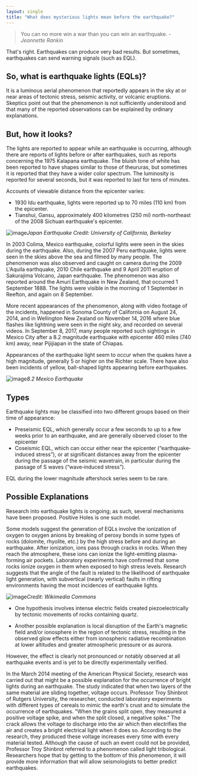 ```yaml
---
layout: single
title: "What does mysterious lights mean before the earthquake?"
---
```

> You can no more win a war than you can win an earthquake.
> *- Jeannette Rankin*

That's right. Earthquakes can produce very bad results. But sometimes, earthquakes can send warning signals (such as EQL).

So, what is earthquake lights (EQLs)?
-
It is a luminous aerial phenomenon that reportedly appears in the sky at or near areas of tectonic stress, seismic activity, or volcanic eruptions. Skeptics point out that the phenomenon is not sufficiently understood and that many of the reported observations can be explained by ordinary explanations.

But, how it looks?
-
The lights are reported to appear while an earthquake is occurring, although there are reports of lights before or after earthquakes, such as reports concerning the 1975 Kalapana earthquake. The bluish tone of white has been reported to have shapes similar to those of theururas, but sometimes it is reported that they have a wider color spectrum. The luminosity is reported for several seconds, but it was reported to last for tens of minutes.

Accounts of viewable distance from the epicenter varies:
- 1930 Idu earthquake, lights were reported up to 70 miles (110 km) from the epicenter.
- Tianshui, Gansu, approximately 400 kilometres (250 mi) north-northeast of the 2008 Sichuan earthquake's epicenter.

![image](http://ichef.bbci.co.uk/wwfeatures/wm/live/624_351/images/live/p0/33/j9/p033j9fw.jpg)*Japan Earthquake Credit: University of California, Berkeley*

<script async src="//pagead2.googlesyndication.com/pagead/js/adsbygoogle.js"></script>
<ins class="adsbygoogle"
     style="display:block; text-align:center;"
     data-ad-layout="in-article"
     data-ad-format="fluid"
     data-ad-client="ca-pub-7868661326160958"
     data-ad-slot="3072558811"></ins>
<script>
     (adsbygoogle = window.adsbygoogle || []).push({});
</script>


In 2003 Colima, Mexico earthquake, colorful lights were seen in the skies during the earthquake. Also, during the 2007 Peru earthquake, lights were seen in the skies above the sea and filmed by many people. The phenomenon was also observed and caught on camera during the 2009 L'Aquila earthquake, 2010 Chile earthquake and 9 April 2011 eruption of Sakurajima Volcano, Japan earthquake. The phenomenon was also reported around the Amuri Earthquake in New Zealand, that occurred 1 September 1888. The lights were visible in the morning of 1 September in Reefton, and again on 8 September.

More recent appearances of the phenomenon, along with video footage of the incidents, happened in Sonoma County of California on August 24, 2014, and in Wellington New Zealand on November 14, 2016 where blue flashes like lightning were seen in the night sky, and recorded on several videos. In September 8, 2017, many people reported such sightings in Mexico City after a 8.2 magnitude earthquake with epicenter 460 miles (740 km) away, near Pijijiapan in the state of Chiapas.

Appearances of the earthquake light seem to occur when the quakes have a high magnitude, generally 5 or higher on the Richter scale. There have also been incidents of yellow, ball-shaped lights appearing before earthquakes.

![image](https://thumbor.forbes.com/thumbor/1280x868/https%3A%2F%2Fblogs-images.forbes.com%2Ftrevornace%2Ffiles%2F2017%2F09%2Fearthquake-light-1200x751.jpg)*8.2 Mexico Earthquake*

Types
-
Earthquake lights may be classified into two different groups based on their time of appearance:
- Preseismic EQL, which generally occur a few seconds to up to a few weeks prior to an earthquake, and are generally observed closer to the epicenter
- Coseismic EQL, which can occur either near the epicenter (“earthquake‐induced stress”), or at significant distances away from the epicenter during the passage of the seismic wavetrain, in particular during the passage of S waves (“wave‐induced stress”).

EQL during the lower magnitude aftershock series seem to be rare.

<script async src="//pagead2.googlesyndication.com/pagead/js/adsbygoogle.js"></script>
<ins class="adsbygoogle"
     style="display:block; text-align:center;"
     data-ad-layout="in-article"
     data-ad-format="fluid"
     data-ad-client="ca-pub-7868661326160958"
     data-ad-slot="3072558811"></ins>
<script>
     (adsbygoogle = window.adsbygoogle || []).push({});
</script>


Possible Explanations
-
Research into earthquake lights is ongoing; as such, several mechanisms have been proposed. Positive Holes is one such model.

Some models suggest the generation of EQLs involve the ionization of oxygen to oxygen anions by breaking of peroxy bonds in some types of rocks (dolomite, rhyolite, etc.) by the high stress before and during an earthquake. After ionization, ions pass through cracks in rocks. When they reach the atmosphere, these ions can ionize the light-emitting plasma-forming air pockets. Laboratory experiments have confirmed that some rocks ionize oxygen in them when exposed to high stress levels. Research suggests that the angle of the fault is related to the likelihood of earthquake light generation, with subvertical (nearly vertical) faults in rifting environments having the most incidences of earthquake lights.

![image](https://upload.wikimedia.org/wikipedia/commons/9/9f/How_EQL_form.gif)*Credit: Wikimedia Commons*

- One hypothesis involves intense electric fields created piezoelectrically by tectonic movements of rocks containing quartz.

- Another possible explanation is local disruption of the Earth's magnetic field and/or ionosphere in the region of tectonic stress, resulting in the observed glow effects either from ionospheric radiative recombination at lower altitudes and greater atmospheric pressure or as aurora.

However, the effect is clearly not pronounced or notably observed at all earthquake events and is yet to be directly experimentally verified.

<script async src="//pagead2.googlesyndication.com/pagead/js/adsbygoogle.js"></script>
<ins class="adsbygoogle"
     style="display:block; text-align:center;"
     data-ad-layout="in-article"
     data-ad-format="fluid"
     data-ad-client="ca-pub-7868661326160958"
     data-ad-slot="3072558811"></ins>
<script>
     (adsbygoogle = window.adsbygoogle || []).push({});
</script>


In the March 2014 meeting of the American Physical Society, research was carried out that might be a possible explanation for the occurrence of bright lights during an earthquake. The study indicated that when two layers of the same material are sliding together, voltage occurs. Professor Troy Shinbrot of Rutgers University, the researcher, conducted laboratory experiments with different types of cereals to mimic the earth's crust and to simulate the occurrence of earthquakes. "When the grains split open, they measured a positive voltage spike, and when the split closed, a negative spike." The crack allows the voltage to discharge into the air which then electrifies the air and creates a bright electrical light when it does so. According to the research, they produced these voltage increases every time with every material tested. Although the cause of such an event could not be provided, Professor Troy Shinbrot referred to a phenomenon called light tribological. Researchers hope that by getting to the bottom of this phenomenon, it will provide more information that will allow seismologists to better predict earthquakes.
